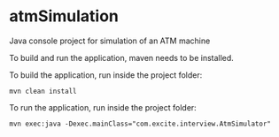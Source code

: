 # atmSimulation
Java console project for simulation of an ATM machine

To build and run the application, maven needs to be installed.

To build the application, run inside the project folder:

    mvn clean install

To run the application, run inside the project folder:

    mvn exec:java -Dexec.mainClass="com.excite.interview.AtmSimulator"
